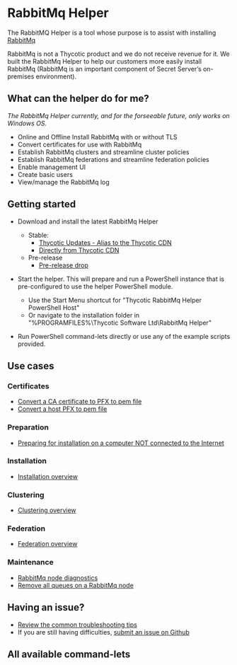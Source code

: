# RabbitMq Helper

The RabbitMQ Helper is a tool whose purpose is to assist with installing [RabbitMq](https://www.rabbitmq.com)

RabbitMq is not a Thycotic product and we do not receive revenue for it. We built the RabbitMq Helper to help our customers more easily install RabbitMq (RabbitMq is an important component of Secret Server’s on-premises environment).

## What can the helper do for me?

*The RabbitMq Helper currently, and for the forseeable future, only works on Windows OS.*

- Online and Offline Install RabbitMq with or without TLS
- Convert certificates for use with RabbitMq
- Establish RabbitMq clusters and streamline cluster policies
- Establish RabbitMq federations and streamline federation policies
- Enable management UI
- Create basic users
- View/manage the RabbitMq log 

## Getting started

- Download and install the latest RabbitMq Helper
    - Stable:
        - [Thycotic Updates - Alias to the Thycotic CDN](https://updates.thycotic.net/links.ashx?RabbitMqInstaller)
        - [Directly from Thycotic CDN](https://thycocdn.azureedge.net/engineinstallerfiles-master/rabbitMqSiteConnector/grmqh.msi)
    - Pre-release
        - [Pre-release drop](https://thycodevstorage.blob.core.windows.net/engineinstallerfiles-qa/rabbitMqSiteConnector/grmqh.msi)

- Start the helper. This will prepare and run a PowerShell instance that is pre-configured to use the helper PowerShell module.
    - Use the Start Menu shortcut for "Thycotic RabbitMq Helper PowerShell Host"
    - Or navigate to the installation folder in "%PROGRAMFILES%\Thycotic Software Ltd\RabbitMq Helper"
- Run PowerShell command-lets directly or use any of the example scripts provided.

## Use cases

### Certificates

- [Convert a CA certificate to PFX to pem file](usecases/certificate/convert-cacerttopem.md)
- [Convert a host PFX to pem file](usecases/certificate/convert-pfxtopem.md)


### Preparation

- [Preparing for installation on a computer NOT connected to the Internet](usecases/installation/prepare-offline.md)

### Installation

- [Installation overview](usecases/installation/README.md)

### Clustering

- [Clustering overview](usecases/clustering/README.md)

### Federation

- [Federation overview](usecases/federation/README.md)

### Maintenance

- [RabbitMq node diagnostics](usecases/management/node-diagnostics.md)
- [Remove all queues on a RabbitMq node](usecases/management/remove-all-queues.md)

## Having an issue?

- [Review the common troubleshooting tips](troubleshooting.md)
- If you are still having difficulties, [submit an issue on Github](https://github.com/thycotic/rabbitmq-helper/issues)

## All available command-lets

